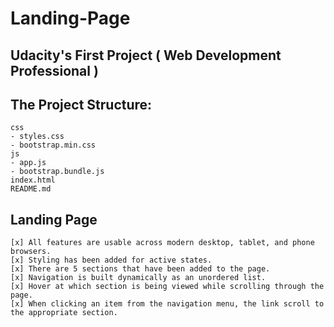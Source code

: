 # Landing-Page
## Udacity's First Project ( Web Development Professional )

## The Project Structure:
    css
    - styles.css   
    - bootstrap.min.css
    js
    - app.js
    - bootstrap.bundle.js
    index.html
    README.md
   
## Landing Page 
    [x] All features are usable across modern desktop, tablet, and phone browsers.
    [x] Styling has been added for active states.
    [x] There are 5 sections that have been added to the page.
    [x] Navigation is built dynamically as an unordered list.
    [x] Hover at which section is being viewed while scrolling through the page.
    [x] When clicking an item from the navigation menu, the link scroll to the appropriate section.
